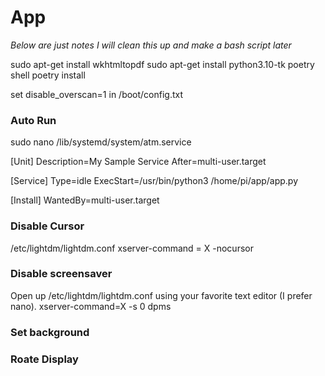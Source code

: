 # App

*Below are just notes I will clean this up and make a bash script later*


sudo apt-get install wkhtmltopdf
sudo apt-get install python3.10-tk
poetry shell
poetry install

set disable_overscan=1 in /boot/config.txt

### Auto Run
sudo nano /lib/systemd/system/atm.service

[Unit]
 Description=My Sample Service
 After=multi-user.target

 [Service]
 Type=idle
 ExecStart=/usr/bin/python3 /home/pi/app/app.py

 [Install]
 WantedBy=multi-user.target


### Disable Cursor
/etc/lightdm/lightdm.conf
xserver-command = X -nocursor

### Disable screensaver

Open up /etc/lightdm/lightdm.conf using your favorite text editor (I prefer nano).
xserver-command=X -s 0 dpms

### Set background

### Roate Display



